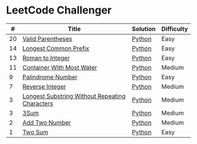 # LeetCode Challenger

| # | Title | Solution | Difficulty |
| - | ----- | -------- | ---------- |
| 20 | [Valid Parentheses](https://leetcode.com/problems/valid-parentheses/) | [Python](./algorithms/valid_parentheses.py) | Easy |
| 14 | [Longest Common Prefix](https://leetcode.com/problems/longest-common-prefix/) | [Python](./algorithms/longest_common_prefix.py) | Easy |
| 13 | [Roman to Integer](https://leetcode.com/problems/roman-to-integer/) | [Python](./algorithms/roman_to_integer.py) | Easy |
| 11 | [Container With Most Water](https://leetcode.com/problems/container-with-most-water/) | [Python](./algorithms/container_with_most_water.py) | Medium |
| 9 | [Palindrome Number](https://leetcode.com/problems/palindrome-number/) | [Python](./algorithms/palindrome_number.py) | Easy |
| 7 | [Reverse Integer](https://leetcode.com/problems/reverse-integer/) | [Python](./algorithms/reverse_integer.py) | Medium |
| 3 | [Longest Substring Without Repeating Characters](https://leetcode.com/problems/longest-substring-without-repeating-characters/) | [Python](./algorithms/longest_substring_without_repeating_characters.py) | Medium |
| 3 | [3Sum](https://leetcode.com/problems/3sum/) | [Python](./algorithms/3sum.py) | Medium |
| 2 | [Add Two Number](https://leetcode.com/problems/add-two-numbers/) | [Python](./algorithms/add_two_numbers.py) | Medium |
| 1 | [Two Sum](https://leetcode.com/problems/two-sum/) | [Python](./algorithms/two_sum.py) | Easy |